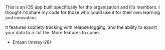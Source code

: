 This is an iOS app built specifically for the organization and it's members.
I thought I'd share my code for those who could use it for their own learning and innovation.

It features sobriety tracking with relapse logging, and the ability to export your data to a .txt file.
More features to come.

- Emaan (mersy-28)
